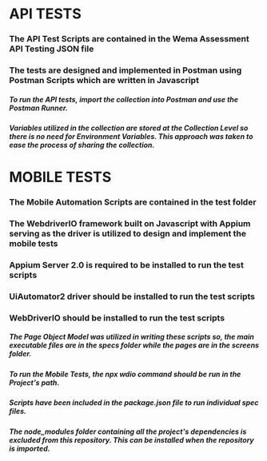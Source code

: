 # API TESTS
### The API Test Scripts are contained in the Wema Assessment API Testing JSON file
### The tests are designed and implemented in Postman using Postman Scripts which are written in Javascript

##### To run the API tests, import the collection into Postman and use the Postman Runner.
##### Variables utilized in the collection are stored at the Collection Level so there is no need for Environment Variables. This approach was taken to ease the process of sharing the collection.

# MOBILE TESTS
### The Mobile Automation Scripts are contained in the test folder
### The WebdriverIO framework built on Javascript with Appium serving as the driver is utilized to design and implement the mobile tests
### Appium Server 2.0 is required to be installed to run the test scripts
### UiAutomator2 driver should be installed to run the test scripts
### WebDriverIO should be installed to run the test scripts

##### The Page Object Model was utilized in writing these scripts so, the main executable files are in the specs folder while the pages are in the screens folder.
##### To run the Mobile Tests, the npx wdio command should be run in the Project's path.
##### Scripts have been included in the package.json file to run individual spec files.
##### The node_modules folder containing all the project's dependencies is excluded from this repository. This can be installed when the repository is imported.
